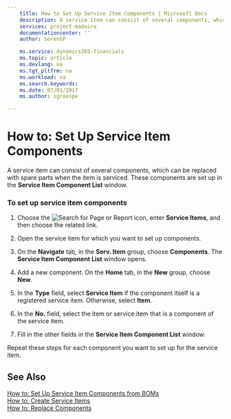 ```yaml
---
    title: How to Set Up Service Item Components | Microsoft Docs
    description: A service item can consist of several components, which can be replaced with spare parts when the item is serviced. These components are set up in the **Service Item Component List** window.
    services: project-madeira
    documentationcenter: ''
    author: SorenGP

    ms.service: dynamics365-financials
    ms.topic: article
    ms.devlang: na
    ms.tgt_pltfrm: na
    ms.workload: na
    ms.search.keywords:
    ms.date: 07/01/2017
    ms.author: sgroespe

---
```

# How to: Set Up Service Item Components
A service item can consist of several components, which can be replaced with spare parts when the item is serviced. These components are set up in the **Service Item Component List** window.  
  
### To set up service item components  
  
1.  Choose the ![Search for Page or Report](media/ui-search/search_small.png "Search for Page or Report icon") icon, enter **Service Items**, and then choose the related link.  
  
2.  Open the service item for which you want to set up components.  
  
3.  On the **Navigate** tab, in the **Serv. Item** group, choose **Components**. The **Service Item Component List** window opens.  
  
4.  Add a new component. On the **Home** tab, in the **New** group, choose **New**.  
  
5.  In the **Type** field, select **Service Item** if the component itself is a registered service item. Otherwise, select **Item**.  
  
6.  In the **No.** field, select the item or service item that is a component of the service item.  
  
7.  Fill in the other fields in the **Service Item Component List** window.  
  
 Repeat these steps for each component you want to set up for the service item.  
  
## See Also  
 [How to: Set Up Service Item Components from BOMs](../how-to-set-up-service-item-components-from-boms.md)   
 [How to: Create Service Items](../how-to-create-service-items.md)   
 [How to: Replace Components](../how-to-replace-components.md)